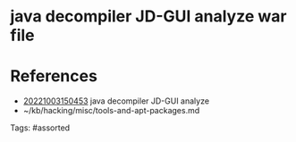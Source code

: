 # java decompiler JD-GUI analyze war file

# References
- [20221003150453](/zet/20221003150453/) java decompiler JD-GUI analyze
- ~/kb/hacking/misc/tools-and-apt-packages.md

Tags:
    #assorted

